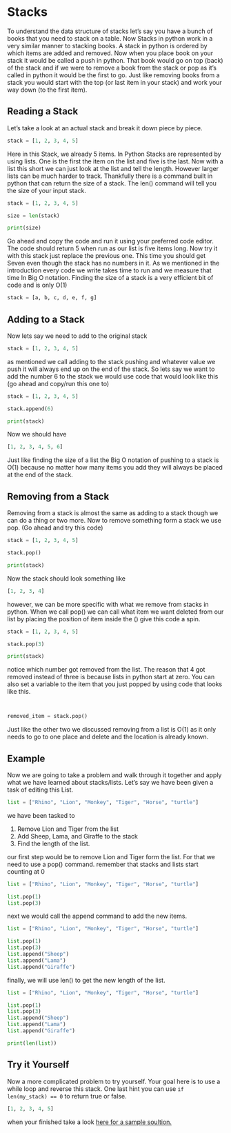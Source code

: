 # Stacks
To understand the data structure of stacks let’s say you have a bunch of books that you need to stack on a table. Now Stacks in python work in a very similar manner to stacking books. A stack in python is ordered by which items are added and removed. Now when you place book on your stack it would be called a push in python. That book would go on top (back) of the stack and if we were to remove a book from the stack or pop as it’s called in python it would be the first to go. Just like removing books from a stack you would start with the top (or last item in your stack) and work your way down (to the first item). 



## Reading a Stack

Let’s take a look at an actual stack and break it down piece by piece.


```python
stack = [1, 2, 3, 4, 5]
```
Here in this Stack, we already 5 items. In Python Stacks are represented by using lists. One is the first the item on the list and five is the last. Now with a list this short we can just look at the list and tell the length. However larger lists can be much harder to track. Thankfully there is a command built in python that can return the size of a stack. The len() command will tell you the size of your input stack.

```python
stack = [1, 2, 3, 4, 5]

size = len(stack)

print(size)
```
Go ahead and copy the code and run it using your preferred code editor. The code should return 5 when run as our list is five items long. Now try it with this stack just replace the previous one. This time you should get Seven even though the stack has no numbers in it. As we mentioned in the introduction every code we write takes time to run and we measure that time In Big O notation. Finding the size of a stack is a very efficient bit of code and is only O(1)

```python
stack = [a, b, c, d, e, f, g]
```


## Adding to a Stack

Now lets say we need to add to the original stack 
```python
stack = [1, 2, 3, 4, 5]
```
as mentioned we call adding to the stack pushing and whatever value we push it will always end up on the end of the stack. So lets say we want to add the number 6 to the stack we would use code that would look like this (go ahead and copy/run this one to)

```python
stack = [1, 2, 3, 4, 5]

stack.append(6)

print(stack)
```
Now we should have 
```python
[1, 2, 3, 4, 5, 6]
```

Just like finding the size of a list the Big O notation of pushing to a stack is O(1) because no matter how many items you add they will always be placed at the end of the stack.




## Removing from a Stack

Removing from a stack is almost the same as adding to a stack though we can do a thing or two more. Now to remove something form a stack we use pop. (Go ahead and try this code)

```python
stack = [1, 2, 3, 4, 5]

stack.pop()

print(stack)
```
Now the stack should look something like 
```python
[1, 2, 3, 4]
```

however, we can be more specific with what we remove from stacks in python. When we call pop() we can call what item we want deleted from our list by placing the position of item inside the () give this code a spin.

```python
stack = [1, 2, 3, 4, 5]

stack.pop(3)

print(stack)
```
notice which number got removed from the list. The reason that 4 got removed instead of three is because lists in python start at zero. You can also set a variable to the item that you just popped by using code that looks like this.

```python


removed_item = stack.pop()
```



Just like the other two we discussed removing from a list is O(1) as it only needs to go to one place and delete and the location is already known. 



## Example

Now we are going to take a problem and walk through it together and apply what we have learned about stacks/lists. 
Let’s say we have been given a task of editing this List. 

```Python
list = ["Rhino", "Lion", "Monkey", "Tiger", "Horse", "turtle"]
```
we have been tasked to 
1. Remove Lion and Tiger from the list
2. Add Sheep, Lama, and Giraffe to the stack
3. Find the length of the list. 

our first step would be to remove Lion and Tiger form the list. For that we need to use a pop() command. remember that stacks and lists start counting at 0


```Python
list = ["Rhino", "Lion", "Monkey", "Tiger", "Horse", "turtle"]

list.pop(1)
list.pop(3)
```
next we would call the append command to add the new items.

```Python
list = ["Rhino", "Lion", "Monkey", "Tiger", "Horse", "turtle"]

list.pop(1)
list.pop(3)
list.append("Sheep")
list.append("Lama")
list.append("Giraffe")
```

finally, we will use len() to get the new length of the list.

```Python
list = ["Rhino", "Lion", "Monkey", "Tiger", "Horse", "turtle"]

list.pop(1)
list.pop(3)
list.append("Sheep")
list.append("Lama")
list.append("Giraffe")

print(len(list))
```



## Try it Yourself
Now a more complicated problem to try yourself. Your goal here is to use a while loop and reverse this stack. One last hint you can use `if len(my_stack) == 0` to return true or false.

```python
[1, 2, 3, 4, 5]
```

when your finished take a look [here for a sample soultion.](https://github.com/Davids55/Data-Structures/blob/main/stack_soultion.py)
